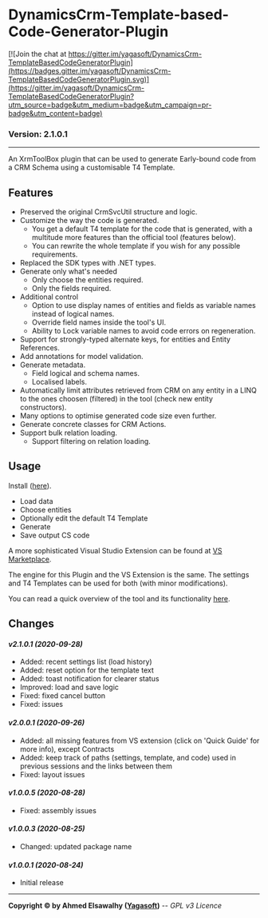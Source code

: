 # DynamicsCrm-Template-based-Code-Generator-Plugin

[![Join the chat at https://gitter.im/yagasoft/DynamicsCrm-TemplateBasedCodeGeneratorPlugin](https://badges.gitter.im/yagasoft/DynamicsCrm-TemplateBasedCodeGeneratorPlugin.svg)](https://gitter.im/yagasoft/DynamicsCrm-TemplateBasedCodeGeneratorPlugin?utm_source=badge&utm_medium=badge&utm_campaign=pr-badge&utm_content=badge)

### Version: 2.1.0.1
---

An XrmToolBox plugin that can be used to generate Early-bound code from a CRM Schema using a customisable T4 Template.

## Features

  + Preserved the original CrmSvcUtil structure and logic.
  + Customize the way the code is generated.
    + You get a default T4 template for the code that is generated, with a multitude more features than the official tool (features below).
    + You can rewrite the whole template if you wish for any possible requirements.
  + Replaced the SDK types with .NET types.
  + Generate only what's needed
    + Only choose the entities required.
    + Only the fields required.
  + Additional control
    + Option to use display names of entities and fields as variable names instead of logical names.
    + Override field names inside the tool's UI.
    + Ability to Lock variable names to avoid code errors on regeneration.
  + Support for strongly-typed alternate keys, for entities and Entity References.
  + Add annotations for model validation.
  + Generate metadata.
    + Field logical and schema names.
    + Localised labels.
  + Automatically limit attributes retrieved from CRM on any entity in a LINQ to the ones choosen (filtered) in the tool (check new entity constructors).
  + Many options to optimise generated code size even further.
  + Generate concrete classes for CRM Actions.
  + Support bulk relation loading.
    + Support filtering on relation loading.

## Usage

Install ([here](https://www.xrmtoolbox.com/plugins/plugininfo/?id=45abdb43-f0e5-ea11-bf21-281878877ebf)).

+ Load data
+ Choose entities
+ Optionally edit the default T4 Template
+ Generate
+ Save output CS code

A more sophisticated Visual Studio Extension can be found at [VS Marketplace](https://marketplace.visualstudio.com/items?itemName=Yagasoft.CrmCodeGenerator).

The engine for this Plugin and the VS Extension is the same. The settings and T4 Templates can be used for both (with minor modifications).

You can read a quick overview of the tool and its functionality [here](http://blog.yagasoft.com/2020/09/dynamics-template-based-code-generator-supercharged).

## Changes

#### _v2.1.0.1 (2020-09-28)_
+ Added: recent settings list (load history)
+ Added: reset option for the template text
+ Added: toast notification for clearer status
+ Improved: load and save logic
+ Fixed: fixed cancel button
+ Fixed: issues
#### _v2.0.0.1 (2020-09-26)_
+ Added: all missing features from VS extension (click on 'Quick Guide' for more info), except Contracts
+ Added: keep track of paths (settings, template, and code) used in previous sessions and the links between them
+ Fixed: layout issues
#### _v1.0.0.5 (2020-08-28)_
+ Fixed: assembly issues
#### _v1.0.0.3 (2020-08-25)_
+ Changed: updated package name
#### _v1.0.0.1 (2020-08-24)_
+ Initial release

---
**Copyright &copy; by Ahmed Elsawalhy ([Yagasoft](http://yagasoft.com))** -- _GPL v3 Licence_
